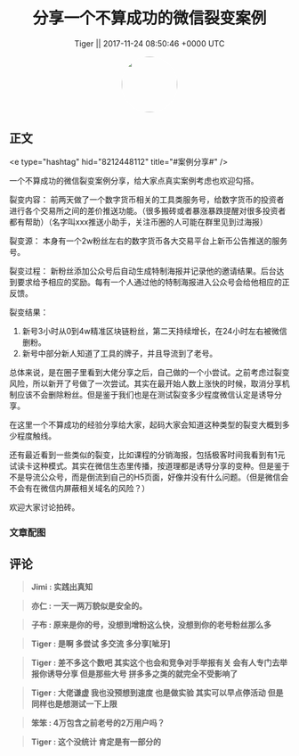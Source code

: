<h1 align="center">分享一个不算成功的微信裂变案例</h1>




<p align="center">
    <a>Tiger || 2017-11-24 08:50:46 &#43;0000 UTC</a>
</p>

<div align="center">
    <img src="https://images.zsxq.com/Ftw-qOvi8kPBYSNMxJDQNjHGCOKD?e=1590940799&amp;token=kIxbL07-8jAj8w1n4s9zv64FuZZNEATmlU_Vm6zD:FR_GjbX5Eu_oIvGg7ByvEolV-EI=" width="100" height="100" style="border:1px solid;border-radius:50%; color:#ffffff"/>
</div>




## 正文

<div>
&lt;e type=&#34;hashtag&#34; hid=&#34;8212448112&#34; title=&#34;#案例分享#&#34; /&gt; 

一个不算成功的微信裂变案例分享，给大家点真实案例考虑也欢迎勾搭。

裂变内容：
前两天做了一个数字货币相关的工具类服务号，给数字货币的投资者进行各个交易所之间的差价推送功能。（很多搬砖或者暴涨暴跌提醒对很多投资者都有帮助）（名字叫xxx推送小助手，关注币圈的人可能在群里见到过海报）

裂变源：
本身有一个2w粉丝左右的数字货币各大交易平台上新币公告推送的服务号。

裂变过程：
新粉丝添加公众号后自动生成特制海报并记录他的邀请结果。后台达到要求给予相应的奖励。每有一个人通过他的特制海报进入公众号会给他相应的正反馈。

裂变结果：
1. 新号3小时从0到4w精准区块链粉丝，第二天持续增长，在24小时左右被微信删粉。
2. 新号中部分新人知道了工具的牌子，并且导流到了老号。

总体来说，是在圈子里看到大佬分享之后，自己做的一个小尝试。之前考虑过裂变风险，所以新开了号做了一次尝试。其实在最开始人数上涨快的时候，取消分享机制应该不会删除粉丝。但是鉴于我们也是在测试裂变多少程度微信认定是诱导分享。

在这里一个不算成功的经验分享给大家，起码大家会知道这种类型的裂变大概到多少程度触线。

还有最近看到一些类似的裂变，比如课程的分销海报，包括极客时间我看到有1元试读卡这种模式。其实在微信生态里传播，按道理都是诱导分享的变种。但是鉴于不是导流公众号，而是倒流到自己的H5页面，好像并没有什么问题。（但是微信会不会有在微信内屏蔽相关域名的风险？）

欢迎大家讨论拍砖。
</div>

### 文章配图

<div class="image" align="center">

</div>


## 评论

<div align="left">
<div>

<blockquote >
<span> <strong>Jimi : 实践出真知 </strong></span>
</blockquote>

<blockquote >
<span> <strong>亦仁 : 一天一两万貌似是安全的。 </strong></span>
</blockquote>

<blockquote >
<span> <strong>子布 : 原来是你的号，没想到增粉这么快，没想到你的老号粉丝那么多 </strong></span>
</blockquote>

<blockquote >
<span> <strong>Tiger : 是啊 多尝试 多交流 多分享[呲牙] </strong></span>
</blockquote>

<blockquote >
<span> <strong>Tiger : 差不多这个数吧 其实这个也会和竞争对手举报有关 会有人专门去举报你诱导分享 但是那些大号 拼多多之类的就完全不受影响了 </strong></span>
</blockquote>

<blockquote >
<span> <strong>Tiger : 大佬谦虚 我也没预想到速度 也是做实验 其实可以早点停活动 但是同样也是想测试一下上限 </strong></span>
</blockquote>

<blockquote >
<span> <strong>笨笨 : 4万包含之前老号的2万用户吗？ </strong></span>
</blockquote>

<blockquote >
<span> <strong>Tiger : 这个没统计 肯定是有一部分的 </strong></span>
</blockquote>

</div>
</div>